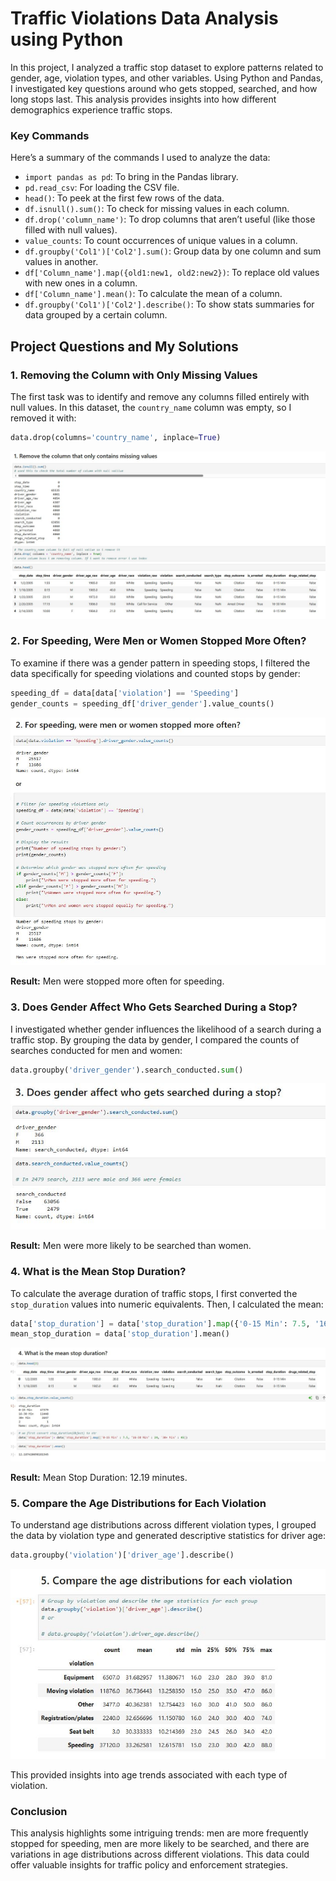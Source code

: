 # Traffic Violations Data Analysis using Python

In this project, I analyzed a traffic stop dataset to explore patterns related to gender, age, violation types, and other variables. Using Python and Pandas, I investigated key questions around who gets stopped, searched, and how long stops last. This analysis provides insights into how different demographics experience traffic stops.

### Key Commands

Here’s a summary of the commands I used to analyze the data:

- `import pandas as pd`: To bring in the Pandas library.
- `pd.read_csv`: For loading the CSV file.
- `head()`: To peek at the first few rows of the data.
- `df.isnull().sum()`: To check for missing values in each column.
- `df.drop('column_name')`: To drop columns that aren’t useful (like those filled with null values).
- `value_counts`: To count occurrences of unique values in a column.
- `df.groupby('Col1')['Col2'].sum()`: Group data by one column and sum values in another.
- `df['Column_name'].map({old1:new1, old2:new2})`: To replace old values with new ones in a column.
- `df['Column_name'].mean()`: To calculate the mean of a column.
- `df.groupby('Col1')['Col2'].describe()`: To show stats summaries for data grouped by a certain column.

## Project Questions and My Solutions

### 1. Removing the Column with Only Missing Values
The first task was to identify and remove any columns filled entirely with null values. In this dataset, the `country_name` column was empty, so I removed it with:
```python
data.drop(columns='country_name', inplace=True)
```

![](https://github.com/sanmyyung/Traffic-Violations-Data-Analysis/blob/main/Images/Q1.JPG)
### 2. For Speeding, Were Men or Women Stopped More Often?
To examine if there was a gender pattern in speeding stops, I filtered the data specifically for speeding violations and counted stops by gender:
```python
speeding_df = data[data['violation'] == 'Speeding']
gender_counts = speeding_df['driver_gender'].value_counts()
```

![](https://github.com/sanmyyung/Traffic-Violations-Data-Analysis/blob/main/Images/Q2.JPG)

**Result:** Men were stopped more often for speeding.

### 3. Does Gender Affect Who Gets Searched During a Stop?
I investigated whether gender influences the likelihood of a search during a traffic stop. By grouping the data by gender, I compared the counts of searches conducted for men and women:

```python
data.groupby('driver_gender').search_conducted.sum()
```

![](https://github.com/sanmyyung/Traffic-Violations-Data-Analysis/blob/main/Images/Q3.JPG)

**Result:** Men were more likely to be searched than women.

### 4. What is the Mean Stop Duration?
To calculate the average duration of traffic stops, I first converted the `stop_duration` values into numeric equivalents. Then, I calculated the mean:

```python
data['stop_duration'] = data['stop_duration'].map({'0-15 Min': 7.5, '16-30 Min': 24, '30+ Min': 45})
mean_stop_duration = data['stop_duration'].mean()
```

![](https://github.com/sanmyyung/Traffic-Violations-Data-Analysis/blob/main/Images/Q4.JPG)

**Result:** Mean Stop Duration: 12.19 minutes.

### 5. Compare the Age Distributions for Each Violation
To understand age distributions across different violation types, I grouped the data by violation type and generated descriptive statistics for driver age:

```python
data.groupby('violation')['driver_age'].describe()
```

![](https://github.com/sanmyyung/Traffic-Violations-Data-Analysis/blob/main/Images/Q5.JPG)

This provided insights into age trends associated with each type of violation.

### Conclusion
This analysis highlights some intriguing trends: men are more frequently stopped for speeding, men are more likely to be searched, and there are variations in age distributions across different violations. This data could offer valuable insights for traffic policy and enforcement strategies.
